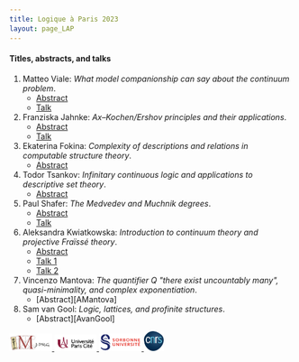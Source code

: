 ```yaml
---
title: Logique à Paris 2023
layout: page_LAP
---
```

#### Titles, abstracts, and talks
1. Matteo Viale:
	_What model companionship can say about the continuum problem_.
	- [Abstract][AViale]
	- [Talk][TViale]
1. Franziska Jahnke:
	_Ax&ndash;Kochen/Ershov principles and their applications_.
	- [Abstract][AJahnke]
	- [Talk][TJahnke]
1. Ekaterina Fokina:
	_Complexity of descriptions and relations in computable structure theory_.
	- [Abstract][AFokina]
1. Todor Tsankov:
	_Infinitary continuous logic and applications to descriptive set theory_.
	- [Abstract][ATsankov]
1. Paul Shafer:
	_The Medvedev and Muchnik degrees_.
	- [Abstract][AShafer]
	- [Talk][TShafer]
1. Aleksandra Kwiatkowska:
	_Introduction to continuum theory and projective Fra&iuml;ss&eacute; theory_.
	- [Abstract][AKwiat]
	- [Talk 1][T1Kwiat]
	- [Talk 2][T2Kwiat]
1. Vincenzo Mantova:
	_The quantifier $Q$ "there exist uncountably many", quasi-minimality, and complex exponentiation_.
	- [Abstract][AMantova]
1. Sam van Gool:
	_Logic, lattices, and profinite structures_.
	- [Abstract][AvanGool]

[AViale]:  ./LAP/AViale.pdf
[TViale]: ./LAP/TViale.pdf

[AJahnke]:  ./LAP/AJahnke.pdf
[TJahnke]:  ./LAP/TJahnke.pdf

[AFokina]:  ./LAP/AFokina.pdf

[ATsankov]:  ./LAP/ATsankov.pdf

[AShafer]:  ./LAP/AShafer.pdf
[TShafer]:  ./LAP/TShafer.pdf

[AKwiat]:  ./LAP/AKwiat.pdf
[T1Kwiat]:  ./LAP/T1Kwiat.pdf
[T2Kwiat]:  ./LAP/T2Kwiat.pdf

[TAMantova]:  ./LAP/AMantova.pdf

[TAvanGool]:  ./LAP/AvanGool.pdf

<a href="./imj-prg.png"><img src="/imj-prg.png" alt="IMJ-PRG" width="15%">
<a href="./upc.png"><img src="/upc.png" alt="Université Paris Cité" width="15%">
<a href="./sorbonne.png"><img src="/sorbonne.png" alt="Sorbonne Université" width="15%">
<a href="./cnrs.png"><img src="/cnrs.png" alt="CNRS" width="7%">
